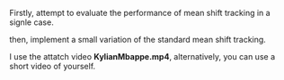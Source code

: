Firstly, attempt to evaluate the performance of mean shift tracking in a signle case.

then, implement a small variation of the standard mean shift tracking.

I use the attatch video **KylianMbappe.mp4**, alternatively, you can use a short video of yourself.

